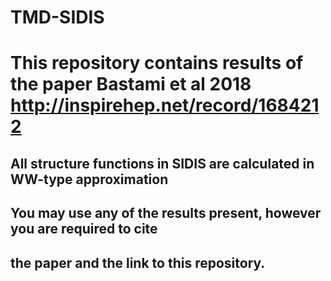 # TMD-SIDIS
# This repository contains results of the paper Bastami et al 2018 http://inspirehep.net/record/1684212
## All structure functions in SIDIS are calculated in WW-type approximation
## You may use any of the results present, however you are required to cite
## the paper and the link to this repository.
